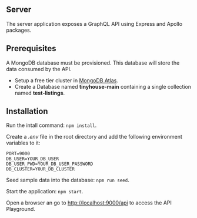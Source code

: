 ## Server

The server application exposes a GraphQL API using Express and Apollo packages.

## Prerequisites

A MongoDB database must be provisioned. This database will store the data consumed by the API.

- Setup a free tier cluster in [MongoDB Atlas](https://www.mongodb.com/cloud/atlas).
- Create a Database named **tinyhouse-main** containing a single collection named **test-listings**.

## Installation

Run the intall command: `npm install`.

Create a _.env_ file in the root directory and add the following environment variables to it:

```
PORT=9000
DB_USER=YOUR_DB_USER
DB_USER_PWD=YOUR_DB_USER_PASSWORD
DB_CLUSTER=YOUR_DB_CLUSTER
```

Seed sample data into the database: `npm run seed`.

Start the application: `npm start`.

Open a browser an go to [http://localhost:9000/api](http://localhost:9000/api) to access the API Playground.
